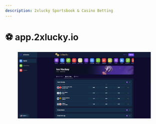 ```yaml
---
description: 2xlucky Sportsbook & Casino Betting
---
```


# ⚽ app.2xlucky.io

<figure><img src=".gitbook/assets/Screenshot_2.png" alt=""><figcaption></figcaption></figure>
